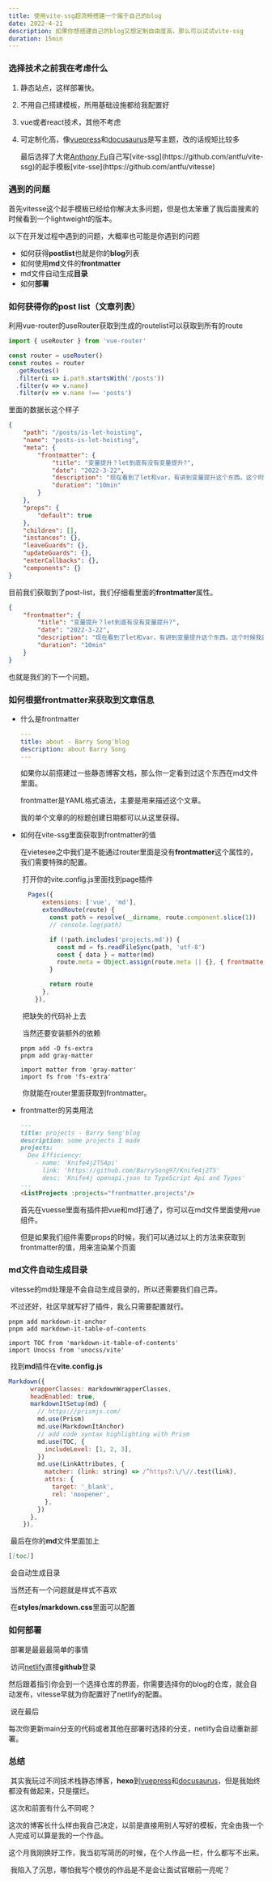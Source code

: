 ```yaml
---
title: 使用vite-ssg超流畅搭建一个属于自己的blog
date: 2022-4-21
description: 如果你想搭建自己的blog又想定制自由度高，那么可以试试vite-ssg
duration: 15min
---
```



### 选择技术之前我在考虑什么

1. 静态站点，这样部署快。

2. 不用自己搭建模板，所用基础设施都给我配置好

3. vue或者react技术，其他不考虑

4. 可定制化高，像[vuepress](https://vuepress.vuejs.org/)和[docusaurus](https://docusaurus.io/)是写主题，改的话规矩比较多

   最后选择了大佬[Anthony Fu]([https://antfu.me](https://antfu.me/))自己写[vite-ssg](https://github.com/antfu/vite-ssg)的起手模板[vite-sse](https://github.com/antfu/vitesse)
<!--truncate-->
### 遇到的问题

首先vitesse这个起手模板已经给你解决太多问题，但是也太笨重了我后面搜素的时候看到一个lightweight的版本。

以下在开发过程中遇到的问题，大概率也可能是你遇到的问题

- 如何获得**postlist**也就是你的**blog**列表
- 如何使用**md**文件的**frontmatter**
- md文件自动生成**目录**
- 如何**部署**

### 如何获得你的post list（文章列表）

利用vue-router的useRouter获取到生成的routelist可以获取到所有的route

```typescript
import { useRouter } from 'vue-router'

const router = useRouter()
const routes = router
  .getRoutes()
  .filter(i => i.path.startsWith('/posts'))
  .filter(v => v.name)
  .filter(v => v.name !== 'posts')

```

里面的数据长这个样子

```json
{
    "path": "/posts/is-let-hoisting",
    "name": "posts-is-let-hoisting",
    "meta": {
        "frontmatter": {
            "title": "变量提升？let到底有没有变量提升?",
            "date": "2022-3-22",
            "description": "现在看到了let和var，有讲到变量提升这个东西。这个时候我就有疑问，let变量提升吗？",
            "duration": "10min"
        }
    },
    "props": {
        "default": true
    },
    "children": [],
    "instances": {},
    "leaveGuards": {},
    "updateGuards": {},
    "enterCallbacks": {},
    "components": {}
}
```

目前我们获取到了post-list，我们仔细看里面的**frontmatter**属性。

```json
{
    "frontmatter": {
        "title": "变量提升？let到底有没有变量提升?",
        "date": "2022-3-22",
        "description": "现在看到了let和var，有讲到变量提升这个东西。这个时候我就有疑问，let变量提升吗？",
        "duration": "10min"
    }
}
```

也就是我们的下一个问题。

### 如何根据frontmatter来获取到文章信息

- 什么是frontmatter

  ```yaml
  ---
  title: about - Barry Song'blog
  description: about Barry Song
  ---
  ```

  如果你以前搭建过一些静态博客文档，那么你一定看到过这个东西在md文件里面。

  frontmatter是YAML格式语法，主要是用来描述这个文章。

  我的单个文章的的标题创建日期都可以从这里获得。

- 如何在vite-ssg里面获取到frontmatter的值

  ​	在vietesee之中我们是不能通过router里面是没有**frontmatter**这个属性的，我们需要特殊的配置。

  ​	打开你的vite.config.js里面找到page插件

  ```javascript
    Pages({
        extensions: ['vue', 'md'],
        extendRoute(route) {
          const path = resolve(__dirname, route.component.slice(1))
          // console.log(path)
  
          if (!path.includes('projects.md')) {
            const md = fs.readFileSync(path, 'utf-8')
            const { data } = matter(md)
            route.meta = Object.assign(route.meta || {}, { frontmatter: data })
          }
  
          return route
        },
      }),
  ```

  ​	把缺失的代码补上去

  ​	当然还要安装额外的依赖

  ```shell
  pnpm add -D fs-extra
  pnpm add gray-matter
  
  import matter from 'gray-matter'
  import fs from 'fs-extra'
  ```

  ​	你就能在router里面获取到frontmatter。

- frontmatter的另类用法

  ```markdown
  ---
  title: projects - Barry Song'blog
  description: some projects I made
  projects:
    Dev Efficiency:
      - name: 'Knife4j2TSApi'
        link: 'https://github.com/BarrySong97/Knife4j2TS'
        desc: 'Knife4j openapi.json to TypeScript Api and Types'
  ---
  <ListProjects :projects="frontmatter.projects"/>
  ```

  首先在vuesse里面有插件把vue和md打通了，你可以在md文件里面使用vue组件。

  但是如果我们组件需要props的时候，我们可以通过以上的方法来获取到frontmatter的值，用来渲染某个页面

### md文件自动生成目录

​	vitesse的md处理是不会自动生成目录的，所以还需要我们自己弄。

​	不过还好，社区早就写好了插件，我么只需要配置就行。

```shell
pnpm add markdown-it-anchor
pnpm add markdown-it-table-of-contents

import TOC from 'markdown-it-table-of-contents'
import Unocss from 'unocss/vite'
```

​	找到**md**插件在**vite.config.js**

```javascript
Markdown({
      wrapperClasses: markdownWrapperClasses,
      headEnabled: true,
      markdownItSetup(md) {
        // https://prismjs.com/
        md.use(Prism)
        md.use(MarkdownItAnchor)
        // add code syntax highlighting with Prism
        md.use(TOC, {
          includeLevel: [1, 2, 3],
        })
        md.use(LinkAttributes, {
          matcher: (link: string) => /^https?:\/\//.test(link),
          attrs: {
            target: '_blank',
            rel: 'noopener',
          },
        })
      },
    }),
```

​	最后在你的**md**文件里面加上

```markdown
[[toc]]
```

​	会自动生成目录

​	当然还有一个问题就是样式不喜欢

​	在**styles/markdown.css**里面可以配置

### 如何部署

​	部署是最最最简单的事情

​	访问[netlify](https://www.netlify.com/)直接**github**登录

​	然后跟着指引你会到一个选择仓库的界面，你需要选择你的blog的仓库，就会自动发布，vitesse早就为你配置好了netlify的配置。

​	说在最后

​	每次你更新main分支的代码或者其他在部署时选择的分支，netlify会自动重新部署。

### 总结

​	其实我玩过不同技术栈静态博客，**hexo**到[vuepress](https://vuepress.vuejs.org/)和[docusaurus](https://docusaurus.io/)，但是我始终都没有做起来，只是摆烂。

​	这次和前面有什么不同呢？

​	这次的博客长什么样由我自己决定，以前是直接用别人写好的模板，完全由我一个人完成可以算是我的一个作品。

​	这个月我刚换好工作，我当初写简历的时候，在个人作品一栏，什么都写不出来。

​	我陷入了沉思，哪怕我写个模仿的作品是不是会让面试官眼前一亮呢？

